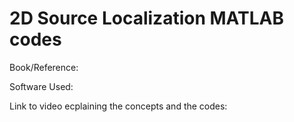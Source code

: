 # 2D Source Localization MATLAB codes

Book/Reference: 

Software Used: 

Link to video ecplaining the concepts and the codes:
